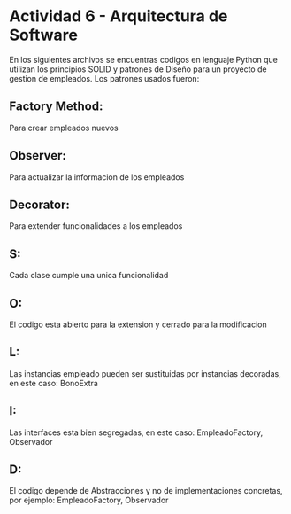 # Actividad 6 - Arquitectura de Software
En los siguientes archivos se encuentras codigos en lenguaje Python que utilizan los principios SOLID y patrones de Diseño para un proyecto de gestion de empleados.
Los patrones usados fueron:
## Factory Method:
Para crear empleados nuevos
## Observer:
Para actualizar la informacion de los empleados
## Decorator:
Para extender funcionalidades a los empleados

## S:
Cada clase cumple una unica funcionalidad
## O:
El codigo esta abierto para la extension y cerrado para la modificacion
## L:
Las instancias empleado pueden ser sustituidas por instancias decoradas, en este caso: BonoExtra
## I:
Las interfaces esta bien segregadas, en este caso: EmpleadoFactory, Observador
## D:
El codigo depende de Abstracciones y no de implementaciones concretas, por ejemplo: EmpleadoFactory, Observador
